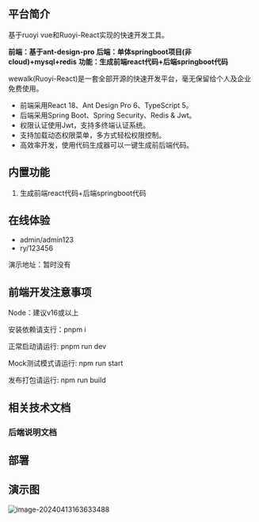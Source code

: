 ## 平台简介

基于ruoyi vue和Ruoyi-React实现的快速开发工具。

**前端：基于ant-design-pro**
**后端：单体springboot项目(非cloud)+mysql+redis**
**功能：生成前端react代码+后端springboot代码**

wewalk(Ruoyi-React)是一套全部开源的快速开发平台，毫无保留给个人及企业免费使用。

* 前端采用React 18、Ant Design Pro 6、TypeScript 5。
* 后端采用Spring Boot、Spring Security、Redis & Jwt。
* 权限认证使用Jwt，支持多终端认证系统。
* 支持加载动态权限菜单，多方式轻松权限控制。
* 高效率开发，使用代码生成器可以一键生成前后端代码。

## 内置功能

1. 生成前端react代码+后端springboot代码

## 在线体验

- admin/admin123
- ry/123456

演示地址：暂时没有

## 前端开发注意事项

Node：建议v16或以上

安装依赖请支行：pnpm i

正常启动请运行: pnpm run dev

Mock测试模式请运行: npm run start

发布打包请运行: npm run build

## 相关技术文档

### 后端说明文档

## 部署

## 演示图

![image-20240413163633488](readme.assets/image-20240413163633488.png)
